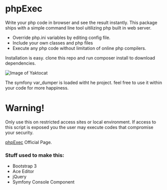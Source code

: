 # phpExec

Write your php code in browser and see the result instantly. This package ships with a simple command line tool uitilizing php built in web server.

 * Override php.ini variables by editing config file.
 * Include your own classes and php files
 * Execute any php code without limitation of online php compilers.


Installation is easy. clone this repo and run composer install to download dependencies.

![Image of Yaktocat](http://blog.hazaveh.net/wp-content/uploads/phpexec.png)

The symfony var_dumper is loaded witht he project. feel free to use it within your code for more happiness.

# Warning!
Only use this on restricted access sites or local environment. If access to this script is exposed you the user may execute codes that compromise your security.

[phpExec](https://labs.hazaveh.net/phpexec) Official Page.

### Stuff used to make this:

 * Bootstrap 3
 * Ace Editor
 * jQuery
 * Symfony Console Component

